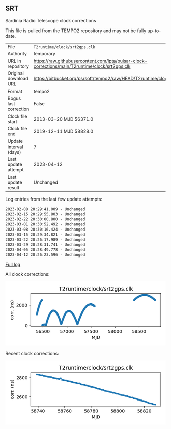 
## SRT

Sardinia Radio Telescope clock corrections

This file is pulled from the TEMPO2 repository and may not be fully
up-to-date.

|     |     |
|:--- |:--- |
| File | `T2runtime/clock/srt2gps.clk` |
| Authority | temporary |
| URL in repository | <https://raw.githubusercontent.com/ipta/pulsar-clock-corrections/main/T2runtime/clock/srt2gps.clk> |
| Original download URL | <https://bitbucket.org/psrsoft/tempo2/raw/HEAD/T2runtime/clock/srt2gps.clk> |
| Format | tempo2 |
| Bogus last correction | False |
| Clock file start | 2013-03-20 MJD 56371.0 |
| Clock file end | 2019-12-11 MJD 58828.0 |
| Update interval (days) | 7 |
| Last update attempt | 2023-04-12 |
| Last update result | Unchanged |

Log entries from the last few update attempts:
```
2023-02-08 20:29:41.009 - Unchanged
2023-02-15 20:29:55.803 - Unchanged
2023-02-22 20:30:00.800 - Unchanged
2023-03-01 20:30:52.492 - Unchanged
2023-03-08 20:30:16.424 - Unchanged
2023-03-15 20:29:34.821 - Unchanged
2023-03-22 20:26:17.989 - Unchanged
2023-03-29 20:28:31.741 - Unchanged
2023-04-05 20:28:49.778 - Unchanged
2023-04-12 20:26:23.596 - Unchanged
```
[Full log](https://raw.githubusercontent.com/ipta/pulsar-clock-corrections/main/log/T2runtime/clock/srt2gps.clk.log)


All clock corrections:

![plot of all clock corrections](srt2gps.clk.png "All corrections")

Recent clock corrections:

![plot of recent clock corrections](srt2gps.clk.short.png "Recent corrections")

